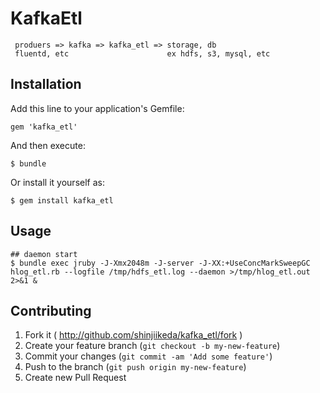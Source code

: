 # KafkaEtl

     produers => kafka => kafka_etl => storage, db
     fluentd, etc                      ex hdfs, s3, mysql, etc


## Installation

Add this line to your application's Gemfile:

    gem 'kafka_etl'

And then execute:

    $ bundle

Or install it yourself as:

    $ gem install kafka_etl

## Usage

    ## daemon start
    $ bundle exec jruby -J-Xmx2048m -J-server -J-XX:+UseConcMarkSweepGC hlog_etl.rb --logfile /tmp/hdfs_etl.log --daemon >/tmp/hlog_etl.out 2>&1 &

## Contributing

1. Fork it ( http://github.com/shinjiikeda/kafka_etl/fork )
2. Create your feature branch (`git checkout -b my-new-feature`)
3. Commit your changes (`git commit -am 'Add some feature'`)
4. Push to the branch (`git push origin my-new-feature`)
5. Create new Pull Request
